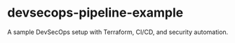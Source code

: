 # devsecops-pipeline-example
A sample DevSecOps setup with Terraform, CI/CD, and security automation.
